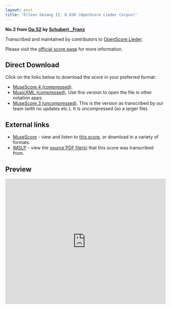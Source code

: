 ```yaml
---
layout: post
title: 'Ellens Gesang II, D.838 (OpenScore Lieder Corpus)'
---
```


__No.2 from [Op.52](https://fourscoreandmore.org/OpenScore/Schubert%2C_Franz/Op.52/) by [Schubert,_Franz](https://fourscoreandmore.org/OpenScore/Schubert%2C_Franz)__

Transcribed and maintained by contributors to [OpenScore Lieder].

Please visit the [official score page] for more information.

[official score page]: https://musescore.com/openscore-lieder-corpus/scores/6181076
[OpenScore Lieder]: https://musescore.com/openscore-lieder-corpus

## Direct Download

Click on the links below to download the score in your preferred format:
- [MuseScore 4 (compressed)](https://fourscoreandmore.org/OpenScore/Schubert%2C_Franz/Op.52/2_Ellens_Gesang_II%2C_D.838.mscz).
- [MusicXML (compressed)](https://fourscoreandmore.org/OpenScore/Schubert%2C_Franz/Op.52/2_Ellens_Gesang_II%2C_D.838.mxl). Use this version to open the file in other notation apps.
- [MuseScore 3 (uncompressed)](https://raw.githubusercontent.com/OpenScore/Lieder/refs/heads/main/scores/Schubert%2C_Franz/Op.52/2_Ellens_Gesang_II%2C_D.838/lc6181076.mscx). This is the version as transcribed by our team (with no updates etc.). It is uncompressed (so a larger file).

## External links

- [MuseScore] - view and listen to [this score][MuseScore], or download in a variety of formats.
- [IMSLP] - view the [source PDF file(s)][IMSLP] that this score was transcribed from.

[MuseScore]: https://musescore.com/score/6181076
[IMSLP]: https://imslp.org/wiki/Special:ReverseLookup/62382

## Preview

<iframe width="100%" height="394" src="https://musescore.com/openscore-lieder-corpus/scores/6181076/embed" frameborder="0" allowfullscreen allow="autoplay; fullscreen"></iframe>
